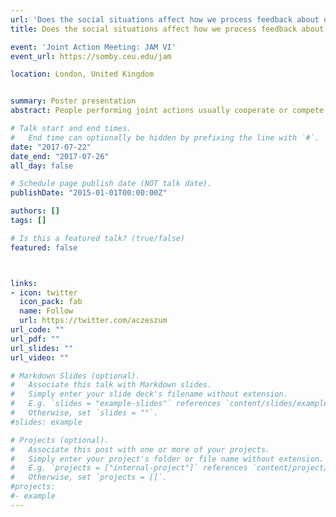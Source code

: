 ```yaml
---
url: 'Does the social situations affect how we process feedback about our actions5'
title: Does the social situations affect how we process feedback about our actions?

event: 'Joint Action Meeting: JAM VI'
event_url: https://somby.ceu.edu/jam

location: London, United Kingdom


summary: Poster presentation
abstract: People performing joint actions usually cooperate or compete to achieve their goals. Little research has investigated the neural processes underpinning error and reward processing in cooperative and competitive situations. In the present study, we investigated event-related potentials (ERPs) elicited by feedback (i.e., the feedback-related negativity (FRN)) denoting individual and joint errors as well as positive, negative or no monetary rewards in cooperative and competitive situations. Twelve pairs (N=24) of participants performed a joint four-alternative forced choice (4AFC) memory task. At the end of each trial, participants received feedback related to both their individual performances and monetary rewards. Note, the monetary rewards were dependent on the social situation (i.e., cooperative or competitive). Our results suggest that the FRN is not error-specific but instead reward-specific and it is also present after a neutral outcome (i.e., no monetary reward). Moreover, cluster permutation analysis of EEG data revealed significant differences in error processing between cooperative and competitive situations. Taken together, our results suggest that the FRN is influenced by different monetary rewards (i.e., positive, negative or no monetary reward) and more generally, that neural processing of feedback differs in cooperative and competitive situations.

# Talk start and end times.
#   End time can optionally be hidden by prefixing the line with `#`.
date: "2017-07-22"
date_end: "2017-07-26"
all_day: false

# Schedule page publish date (NOT talk date).
publishDate: "2015-01-01T00:00:00Z"

authors: []
tags: []

# Is this a featured talk? (true/false)
featured: false



links:
- icon: twitter
  icon_pack: fab
  name: Follow
  url: https://twitter.com/aczeszum
url_code: ""
url_pdf: ""
url_slides: ""
url_video: ""

# Markdown Slides (optional).
#   Associate this talk with Markdown slides.
#   Simply enter your slide deck's filename without extension.
#   E.g. `slides = "example-slides"` references `content/slides/example-slides.md`.
#   Otherwise, set `slides = ""`.
#slides: example

# Projects (optional).
#   Associate this post with one or more of your projects.
#   Simply enter your project's folder or file name without extension.
#   E.g. `projects = ["internal-project"]` references `content/project/deep-learning/index.md`.
#   Otherwise, set `projects = []`.
#projects:
#- example
---
```


